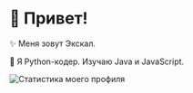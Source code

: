 # 💫 Привет!

✨ Меня зовут Экскал.

🐍 Я Python-кодер. Изучаю Java и JavaScript.



![Статистика моего профиля](https://github-readme-stats.vercel.app/api?username=ae7er&show_icons=true&theme=radical)
